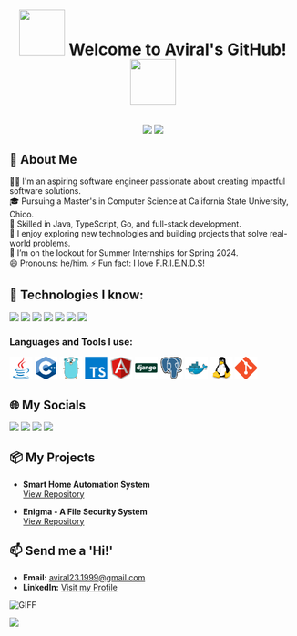 <!--[<img src="https://img.shields.io/badge/Linked-in-blue?style=for-the-badge&logo=linkedin"/>][linkedin]
[<img src="https://img.shields.io/badge/My-Portfolio-red?style=for-the-badge&logo=none"/>][portfolio]
[<img src="https://img.shields.io/badge/Youtube-Channel-yellow?style=for-the-badge&logo=youtube"/>][youtube]
[<img src="https://img.shields.io/badge/Poetry-Blog-brightgreen?style=for-the-badge&logo=none"/>][poetry-blog]-->

# <p align="center"> <img src="https://media.giphy.com/media/yUgDvwPwbX2aHVtY0H/giphy.gif" width="80" height="80"/> Welcome to Aviral's GitHub! <img src="https://media.giphy.com/media/3ohhwCZmdLxbmwrQiI/giphy.gif" height="80" width="80"/></p>

<div align="center">
    <img src="https://github-readme-stats.vercel.app/api?username=aviraw&count_private=true&show_icons=true&theme=dark" width="390"/>
    <img src="https://github-readme-streak-stats.herokuapp.com/?user=aviraw&theme=dark" width="390"/>
</div>

## 🚀 About Me

👨‍💻 I'm an aspiring software engineer passionate about creating impactful software solutions.  
🎓 Pursuing a Master's in Computer Science at California State University, Chico.  
🔧 Skilled in Java, TypeScript, Go, and full-stack development.  
🌟 I enjoy exploring new technologies and building projects that solve real-world problems.  
👯 I’m on the lookout for Summer Internships for Spring 2024.  
😄 Pronouns: he/him.
⚡ Fun fact: I love F.R.I.E.N.D.S!


## 🔧 Technologies I know:

![](https://img.shields.io/badge/OS-Linux-informational?style=flat&logo=linux&logoColor=white&color=2bbc8a)
![](https://img.shields.io/badge/Code-Java-informational?style=flat&logo=java&logoColor=white&color=2bbc8a)
![](https://img.shields.io/badge/Code-Go-informational?style=flat&logo=go&logoColor=white&color=2bbc8a)
![](https://img.shields.io/badge/Code-TypeScript-informational?style=flat&logo=typescript&logoColor=white&color=2bbc8a)
![](https://img.shields.io/badge/Framework-Angular-informational?style=flat&logo=angular&logoColor=white&color=2bbc8a)
![](https://img.shields.io/badge/Tools-Docker-informational?style=flat&logo=docker&logoColor=white&color=2bbc8a)
![](https://img.shields.io/badge/Database-PostgreSQL-informational?style=flat&logo=postgresql&logoColor=white&color=2bbc8a)

### Languages and Tools I use:

<p>
  <img alt="Java" src="https://raw.githubusercontent.com/devicons/devicon/master/icons/java/java-original.svg" width="40" height="40"/>
  <img alt="C++" src="https://raw.githubusercontent.com/devicons/devicon/master/icons/cplusplus/cplusplus-original.svg" width="40" height="40"/>
  <img alt="Go" src="https://raw.githubusercontent.com/devicons/devicon/master/icons/go/go-original.svg" width="40" height="40"/>
  <img alt="TypeScript" src="https://raw.githubusercontent.com/devicons/devicon/master/icons/typescript/typescript-original.svg" width="40" height="40"/>
  <img alt="Angular" src="https://raw.githubusercontent.com/devicons/devicon/master/icons/angularjs/angularjs-original.svg" width="40" height="40"/>
  <img alt="Django" src="https://raw.githubusercontent.com/devicons/devicon/master/icons/django/django-original.svg" width="40" height="40"/>
  <img alt="PostgreSQL" src="https://raw.githubusercontent.com/devicons/devicon/master/icons/postgresql/postgresql-original.svg" width="40" height="40"/>
  <img alt="Docker" src="https://raw.githubusercontent.com/devicons/devicon/master/icons/docker/docker-original.svg" width="40" height="40"/>
  <img alt="Linux" src="https://raw.githubusercontent.com/devicons/devicon/master/icons/linux/linux-original.svg" width="40" height="40"/>
  <img alt="Git" src="https://raw.githubusercontent.com/devicons/devicon/master/icons/git/git-original.svg" width="40" height="40"/>
</p>

## 🌐 My Socials

[<img src="https://img.shields.io/badge/LinkedIn-Aviral-blue?style=flat-square&logo=linkedin"/>][linkedin]
[<img src="https://img.shields.io/badge/Portfolio-Aviral-red?style=flat-square"/>][portfolio]
[<img src="https://img.shields.io/badge/Youtube-Aviral-yellow?style=flat-square&logo=youtube"/>][youtube]
[<img src="https://img.shields.io/badge/Instagram-Poetry__Blog-brightgreen?style=flat-square"/>][poetry-blog]

## 📦 My Projects

- **Smart Home Automation System**  
  [View Repository](https://github.com/aviraw/Home_Automation)
  
- **Enigma - A File Security System**  
  [View Repository](https://github.com/aviraw/Minor1---Enigma)

## 📫 Send me a 'Hi!'

- **Email:** [aviral23.1999@gmail.com](mailto:aviral23.1999@gmail.com)  
- **LinkedIn:** [Visit my Profile][linkedin]

[linkedin]: https://www.linkedin.com/in/aviralkumarsrivastava/
[portfolio]: https://linktr.ee/Aviraw237
[youtube]: https://www.youtube.com/channel/UCI4D4bm6clAdmDNQNiWrcvw?view_as=subscriber
[poetry-blog]: https://www.instagram.com/__littleblueheart__/

![GIFF](https://media.giphy.com/media/scZPhLqaVOM1qG4lT9/giphy.gif)

![](https://komarev.com/ghpvc/?username=aviraw)
